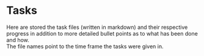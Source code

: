 # Tasks
Here are stored the task files (written in markdown) and their respective progress in addition to more detailed bullet points as to what has been done and how.  
The file names point to the time frame the tasks were given in.
